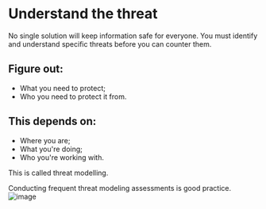 [Title]: # (Threat Modelling)
[Order]: # (1)

# Understand the threat

No single solution will keep information safe for everyone. You must identify and understand specific threats before you can counter them.  

## Figure out: 

* 	What you need to protect;
* 	Who you need to protect it from. 

## This depends on: 

* 	Where you are; 
* 	What you're doing;
* 	Who you're working with.

This is called threat modelling. 

Conducting frequent threat modeling assessments is good practice.
![image](managing_information2.png)
